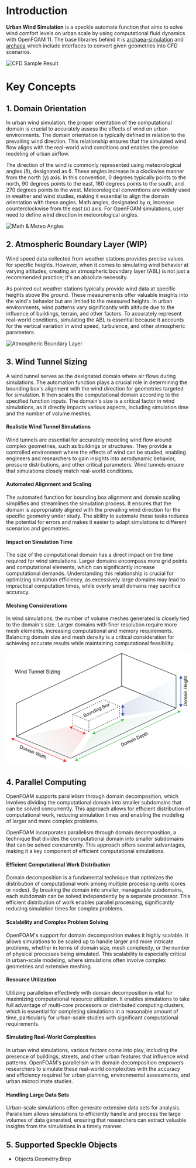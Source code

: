# Introduction

**Urban Wind Simulation** is a speckle automate function that aims to solve wind comfort levels on urban scale by using computational fluid dynamics with OpenFOAM 11. The base libraries behind it is [archaea-simulation](https://pypi.org/project/archaea-simulation/) and [archaea](https://pypi.org/project/archaea/) which include interfaces to convert given geometries into CFD scenarios.

![CFD Sample Result](/img/sample_result.png)

# Key Concepts

## 1. Domain Orientation

In urban wind simulation, the proper orientation of the computational domain is crucial to accurately assess the effects of wind on urban environments. The domain orientation is typically defined in relation to the prevailing wind direction. This relationship ensures that the simulated wind flow aligns with the real-world wind conditions and enables the precise modeling of urban airflow.

The direction of the wind is commonly represented using meteorological angles (δ), designated as δ. These angles increase in a clockwise manner from the north (y) axis. In this convention, 0 degrees typically points to the north, 90 degrees points to the east, 180 degrees points to the south, and 270 degrees points to the west. Meteorological conventions are widely used in weather and wind studies, making it essential to align the domain orientation with these angles. Math angles, designated by α, increase counterclockwise from the east (x) axis. For OpenFOAM simulations, user need to define wind direction in meteorological angles.

![Math & Meteo Angles](/img/math_meteo_angles.png)

## 2. Atmospheric Boundary Layer (WIP)

Wind speed data collected from weather stations provides precise values for specific heights. However, when it comes to simulating wind behavior at varying altitudes, creating an atmospheric boundary layer (ABL) is not just a recommended practice; it's an absolute necessity.

As pointed out weather stations typically provide wind data at specific heights above the ground. These measurements offer valuable insights into the wind's behavior but are limited to the measured heights. In urban environments, wind patterns vary significantly with altitude due to the influence of buildings, terrain, and other factors. To accurately represent real-world conditions, simulating the ABL is essential because it accounts for the vertical variation in wind speed, turbulence, and other atmospheric parameters.

![Atmospheric Boundary Layer](/img/abl.png)

## 3. Wind Tunnel Sizing

A wind tunnel serves as the designated domain where air flows during simulations. The automation function plays a crucial role in determining the bounding box's alignment with the wind direction for geometries targeted for simulation. It then scales the computational domain according to the specified function inputs. The domain's size is a critical factor in wind simulations, as it directly impacts various aspects, including simulation time and the number of volume meshes.

#### Realistic Wind Tunnel Simulations

Wind tunnels are essential for accurately modeling wind flow around complex geometries, such as buildings or structures. They provide a controlled environment where the effects of wind can be studied, enabling engineers and researchers to gain insights into aerodynamic behavior, pressure distributions, and other critical parameters. Wind tunnels ensure that simulations closely match real-world conditions.

#### Automated Alignment and Scaling

The automated function for bounding box alignment and domain scaling simplifies and streamlines the simulation process. It ensures that the domain is appropriately aligned with the prevailing wind direction for the specific geometry under study. The ability to automate these tasks reduces the potential for errors and makes it easier to adapt simulations to different scenarios and geometries.

#### Impact on Simulation Time

The size of the computational domain has a direct impact on the time required for wind simulations. Larger domains encompass more grid points and computational elements, which can significantly increase computational demands. Understanding this relationship is crucial for optimizing simulation efficiency, as excessively large domains may lead to impractical computation times, while overly small domains may sacrifice accuracy.

#### Meshing Considerations

In wind simulations, the number of volume meshes generated is closely tied to the domain's size. Larger domains with finer resolution require more mesh elements, increasing computational and memory requirements. Balancing domain size and mesh density is a critical consideration for achieving accurate results while maintaining computational feasibility.


![Wind Tunnel Sizing](/img/wind_tunnel_sizing.png)

## 4. Parallel Computing

OpenFOAM supports parallelism through domain decomposition, which involves dividing the computational domain into smaller subdomains that can be solved concurrently. This approach allows for efficient distribution of computational work, reducing simulation times and enabling the modeling of larger and more complex problems.

OpenFOAM incorporates parallelism through domain decomposition, a technique that divides the computational domain into smaller subdomains that can be solved concurrently. This approach offers several advantages, making it a key component of efficient computational simulations.

#### Efficient Computational Work Distribution

Domain decomposition is a fundamental technique that optimizes the distribution of computational work among multiple processing units (cores or nodes). By breaking the domain into smaller, manageable subdomains, each subdomain can be solved independently by a separate processor. This efficient distribution of work enables parallel processing, significantly reducing simulation times for complex problems.

#### Scalability and Complex Problem Solving

OpenFOAM's support for domain decomposition makes it highly scalable. It allows simulations to be scaled up to handle larger and more intricate problems, whether in terms of domain size, mesh complexity, or the number of physical processes being simulated. This scalability is especially critical in urban-scale modeling, where simulations often involve complex geometries and extensive meshing.

#### Resource Utilization
Utilizing parallelism effectively with domain decomposition is vital for maximizing computational resource utilization. It enables simulations to take full advantage of multi-core processors or distributed computing clusters, which is essential for completing simulations in a reasonable amount of time, particularly for urban-scale studies with significant computational requirements.

#### Simulating Real-World Complexities
In urban wind simulations, various factors come into play, including the presence of buildings, streets, and other urban features that influence wind patterns. OpenFOAM's parallelism with domain decomposition empowers researchers to simulate these real-world complexities with the accuracy and efficiency required for urban planning, environmental assessments, and urban microclimate studies.

#### Handling Large Data Sets
Urban-scale simulations often generate extensive data sets for analysis. Parallelism allows simulations to efficiently handle and process the large volumes of data generated, ensuring that researchers can extract valuable insights from the simulations in a timely manner.

## 5. Supported Speckle Objects

- Objects.Geometry.Brep

